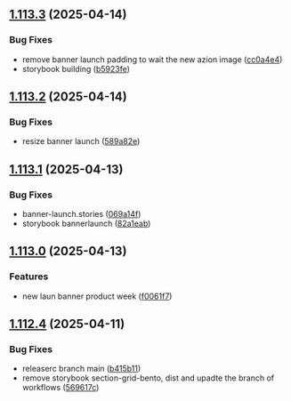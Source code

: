 ## [1.113.3](https://github.com/aziontech/azion-webkit/compare/v1.113.2...v1.113.3) (2025-04-14)

### Bug Fixes

* remove banner launch padding to wait the new azion image ([cc0a4e4](https://github.com/aziontech/azion-webkit/commit/cc0a4e4d5ea9e40c2f662c6dec28c67dfb259b68))
* storybook building ([b5923fe](https://github.com/aziontech/azion-webkit/commit/b5923fe7f767af983e22382b94ef6dcd0442ef34))

## [1.113.2](https://github.com/aziontech/azion-webkit/compare/v1.113.1...v1.113.2) (2025-04-14)

### Bug Fixes

* resize banner launch ([589a82e](https://github.com/aziontech/azion-webkit/commit/589a82eeacf1fd03c28351945edc0f12ffee311a))

## [1.113.1](https://github.com/aziontech/azion-webkit/compare/v1.113.0...v1.113.1) (2025-04-13)

### Bug Fixes

* banner-launch.stories ([069a14f](https://github.com/aziontech/azion-webkit/commit/069a14f7a10aefb3b725a19f8e8003051fdb7ae1))
* storybook bannerlaunch ([82a1eab](https://github.com/aziontech/azion-webkit/commit/82a1eab8a516e37cbbb0e4ebdfc9a81c6ce34320))

## [1.113.0](https://github.com/aziontech/azion-webkit/compare/v1.112.4...v1.113.0) (2025-04-13)

### Features

* new laun banner product week ([f0061f7](https://github.com/aziontech/azion-webkit/commit/f0061f7bba64ab0838e92b7b361d3787f46633c5))

## [1.112.4](https://github.com/aziontech/azion-webkit/compare/v1.112.3...v1.112.4) (2025-04-11)

### Bug Fixes

* releaserc branch main ([b415b11](https://github.com/aziontech/azion-webkit/commit/b415b11d5318046059859fd86f54bb2a28da229c))
* remove storybook section-grid-bento, dist and upadte the branch of workflows ([569617c](https://github.com/aziontech/azion-webkit/commit/569617ca58188c9ece6c77a14563491cb45752f4))
